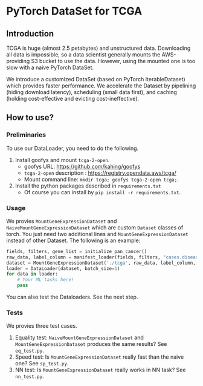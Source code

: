 # PyTorch DataSet for TCGA

## Introduction

TCGA is huge (almost 2.5 petabytes) and unstructured data.
Downloading all data is impossible, so a data scientist generally mounts the AWS-providing S3 bucket to use the data.
However, using the mounted one is too slow with a naive PyTorch DataSet.

We introduce a customized DataSet (based on PyTorch IterableDataset) which provides faster performance.
We accelerate the Dataset by pipelining (hiding download latency), scheduling (small data first), and caching (holding cost-effective and evicting cost-ineffective).

## How to use?

### Preliminaries

To use our DataLoader, you need to do the following.

1. Install goofys and mount `tcga-2-open`.
    - goofys URL: https://github.com/kahing/goofys
    - `tcga-2-open` description : https://registry.opendata.aws/tcga/
    - Mount command line: `mkdir tcga; goofys tcga-2-open tcga;`.
2. Install the python packages described in `requirements.txt`
    - Of course you can install by `pip install -r requirements.txt`.

### Usage

We provies `MountGeneExpressionDataset` and `NaiveMountGeneExpressionDataset` which are custom `Dataset` classes of torch.
You just need two additional lines and `MountGeneExpressionDataset` instead of other Dataset.
The following is an example:

```python
fields, filters, gene_list = initialize_pan_cancer()
raw_data, label_column = manifest_loader(fields, filters, "cases.disease_type")
dataset = MountGeneExpressionDataset('./tcga', raw_data, label_column, gene_list)   # The first parameter is the mount point.
loader = DataLoader(dataset, batch_size=1)
for data in loader:
    # Your ML tasks here!
    pass
```

You can also test the Dataloaders.
See the next step.

### Tests

We provies three test cases.

1. Equality test: `NaiveMountGeneExpressionDataset` and `MountGeneExpressionDataset` produces the same results? See `eq_test.py`.
2. Speed test: Is `MountGeneExpressionDataset` really fast than the naive one? See `sp_test.py`.
3. NN test: Is `MountGeneExpressionDataset` really works in NN task? See `nn_test.py`.



